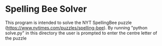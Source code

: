 # Spelling Bee Solver

This program is intended to solve the NYT SpellingBee puzzle (https://www.nytimes.com/puzzles/spelling-bee).
By running "python solve.py" in this directory the user is prompted to enter the centre letter of the puzzle
